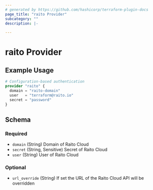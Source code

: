 ```yaml
---
# generated by https://github.com/hashicorp/terraform-plugin-docs
page_title: "raito Provider"
subcategory: ""
description: |-
  
---
```


# raito Provider



## Example Usage

```terraform
# Configuration-based authentication
provider "raito" {
  domain = "raito-domain"
  user   = "terraform@raito.io"
  secret = "password"
}
```

<!-- schema generated by tfplugindocs -->
## Schema

### Required

- `domain` (String) Domain of Raito Cloud
- `secret` (String, Sensitive) Secret of Raito Cloud
- `user` (String) User of Raito Cloud

### Optional

- `url_override` (String) If set the URL of the Raito Cloud API will be overridden
